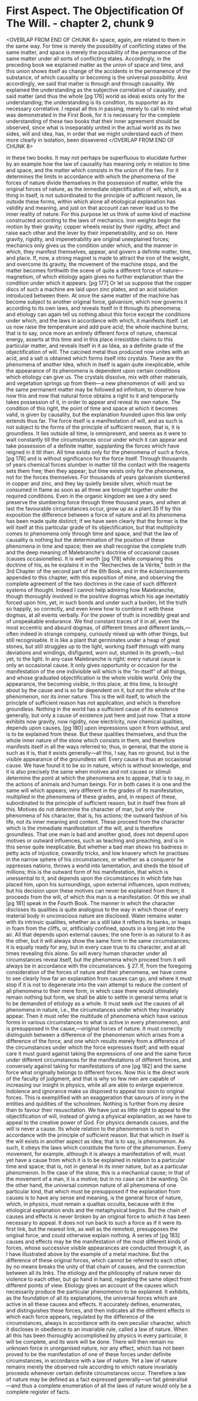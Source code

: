 # First Aspect. The Objectification Of The Will. - chapter 2, chunk 9

<OVERLAP FROM END OF CHUNK 8>
space, again, are related to them in the same way. For time is merely the possibility of conflicting states of the same matter, and space is merely the possibility of the permanence of the same matter under all sorts of conflicting states. Accordingly, in the preceding book we explained matter as the union of space and time, and this union shows itself as change of the accidents in the permanence of the substance, of which causality or becoming is the universal possibility. And accordingly, we said that matter is through and through causality. We explained the understanding as the subjective correlative of causality, and said matter (and thus the whole [pg 176] world as idea) exists only for the understanding; the understanding is its condition, its supporter as its necessary correlative. I repeat all this in passing, merely to call to mind what was demonstrated in the First Book, for it is necessary for the complete understanding of these two books that their inner agreement should be observed, since what is inseparably united in the actual world as its two sides, will and idea, has, in order that we might understand each of them more clearly in isolation, been dissevered
</OVERLAP FROM END OF CHUNK 8>

in these two books. It may not perhaps be superfluous to elucidate further by an example how the law of causality has meaning only in relation to time and space, and the matter which consists in the union of the two. For it determines the limits in accordance with which the phenomena of the forces of nature divide themselves in the possession of matter, while the original forces of nature, as the immediate objectification of will, which, as a thing in itself, is not subordinated to the principle of sufficient reason, lie outside these forms, within which alone all etiological explanation has validity and meaning, and just on that account can never lead us to the inner reality of nature. For this purpose let us think of some kind of machine constructed according to the laws of mechanics. Iron weights begin the motion by their gravity; copper wheels resist by their rigidity, affect and raise each other and the lever by their impenetrability, and so on. Here gravity, rigidity, and impenetrability are original unexplained forces; mechanics only gives us the condition under which, and the manner in which, they manifest themselves, appear, and govern a definite matter, time, and place. If, now, a strong magnet is made to attract the iron of the weight, and overcome its gravity, the movement of the machine stops, and the matter becomes forthwith the scene of quite a different force of nature—magnetism, of which etiology again gives no further explanation than the condition under which it appears. [pg 177] Or let us suppose that the copper discs of such a machine are laid upon zinc plates, and an acid solution introduced between them. At once the same matter of the machine has become subject to another original force, galvanism, which now governs it according to its own laws, and reveals itself in it through its phenomena; and etiology can again tell us nothing about this force except the conditions under which, and the laws in accordance with which, it manifests itself. Let us now raise the temperature and add pure acid; the whole machine burns; that is to say, once more an entirely different force of nature, chemical energy, asserts at this time and in this place irresistible claims to this particular matter, and reveals itself in it as Idea, as a definite grade of the objectification of will. The calcined metal thus produced now unites with an acid, and a salt is obtained which forms itself into crystals. These are the phenomena of another Idea, which in itself is again quite inexplicable, while the appearance of its phenomena is dependent upon certain conditions which etiology can give us. The crystals dissolve, mix with other materials, and vegetation springs up from them—a new phenomenon of will: and so the same permanent matter may be followed ad infinitum, to observe how now this and now that natural force obtains a right to it and temporarily takes possession of it, in order to appear and reveal its own nature. The condition of this right, the point of time and space at which it becomes valid, is given by causality, but the explanation founded upon this law only extends thus far. The force itself is a manifestation of will, and as such is not subject to the forms of the principle of sufficient reason, that is, it is groundless. It lies outside all time, is omnipresent, and seems as it were to wait constantly till the circumstances occur under which it can appear and take possession of a definite matter, supplanting the forces which have reigned in it till then. All time exists only for the phenomena of such a force, [pg 178] and is without significance for the force itself. Through thousands of years chemical forces slumber in matter till the contact with the reagents sets them free; then they appear; but time exists only for the phenomena, not for the forces themselves. For thousands of years galvanism slumbered in copper and zinc, and they lay quietly beside silver, which must be consumed in flame as soon as all three are brought together under the required conditions. Even in the organic kingdom we see a dry seed preserve the slumbering force through three thousand years, and when at last the favourable circumstances occur, grow up as a plant.35 If by this exposition the difference between a force of nature and all its phenomena has been made quite distinct; if we have seen clearly that the former is the will itself at this particular grade of its objectification, but that multiplicity comes to phenomena only through time and space, and that the law of causality is nothing but the determination of the position of these phenomena in time and space; then we shall recognise the complete truth and the deep meaning of Malebranche's doctrine of occasional causes (causes occasionelles). It is well worth [pg 179] while comparing this doctrine of his, as he explains it in the “Recherches de la Vérite,” both in the 3rd Chapter of the second part of the 6th Book, and in the éclaircissements appended to this chapter, with this exposition of mine, and observing the complete agreement of the two doctrines in the case of such different systems of thought. Indeed I cannot help admiring how Malebranche, though thoroughly involved in the positive dogmas which his age inevitably forced upon him, yet, in such bonds and under such a burden, hit the truth so happily, so correctly, and even knew how to combine it with these dogmas, at all events verbally. For the power of truth is incredibly great and of unspeakable endurance. We find constant traces of it in all, even the most eccentric and absurd dogmas, of different times and different lands,—often indeed in strange company, curiously mixed up with other things, but still recognisable. It is like a plant that germinates under a heap of great stones, but still struggles up to the light, working itself through with many deviations and windings, disfigured, worn out, stunted in its growth,—but yet, to the light. In any case Malebranche is right: every natural cause is only an occasional cause. It only gives opportunity or occasion for the manifestation of the one indivisible will which is the “in-itself” of all things, and whose graduated objectification is the whole visible world. Only the appearance, the becoming visible, in this place, at this time, is brought about by the cause and is so far dependent on it, but not the whole of the phenomenon, nor its inner nature. This is the will itself, to which the principle of sufficient reason has not application, and which is therefore groundless. Nothing in the world has a sufficient cause of its existence generally, but only a cause of existence just here and just now. That a stone exhibits now gravity, now rigidity, now electricity, now chemical qualities, depends upon causes, [pg 180] upon impressions upon it from without, and is to be explained from these. But these qualities themselves, and thus the whole inner nature of the stone which consists in them, and therefore manifests itself in all the ways referred to; thus, in general, that the stone is such as it is, that it exists generally—all this, I say, has no ground, but is the visible appearance of the groundless will. Every cause is thus an occasional cause. We have found it to be so in nature, which is without knowledge, and it is also precisely the same when motives and not causes or stimuli determine the point at which the phenomena are to appear, that is to say, in the actions of animals and human beings. For in both cases it is one and the same will which appears; very different in the grades of its manifestation, multiplied in the phenomena of these grades, and, in respect of these, subordinated to the principle of sufficient reason, but in itself free from all this. Motives do not determine the character of man, but only the phenomena of his character, that is, his actions; the outward fashion of his life, not its inner meaning and content. These proceed from the character which is the immediate manifestation of the will, and is therefore groundless. That one man is bad and another good, does not depend upon motives or outward influences, such as teaching and preaching, and is in this sense quite inexplicable. But whether a bad man shows his badness in petty acts of injustice, cowardly tricks, and low knavery which he practises in the narrow sphere of his circumstances, or whether as a conqueror he oppresses nations, throws a world into lamentation, and sheds the blood of millions; this is the outward form of his manifestation, that which is unessential to it, and depends upon the circumstances in which fate has placed him, upon his surroundings, upon external influences, upon motives; but his decision upon these motives can never be explained from them; it proceeds from the will, of which this man is a manifestation. Of this we shall [pg 181] speak in the Fourth Book. The manner in which the character discloses its qualities is quite analogous to the way in which those of every material body in unconscious nature are disclosed. Water remains water with its intrinsic qualities, whether as a still lake it reflects its banks, or leaps in foam from the cliffs, or, artificially confined, spouts in a long jet into the air. All that depends upon external causes; the one form is as natural to it as the other, but it will always show the same form in the same circumstances; it is equally ready for any, but in every case true to its character, and at all times revealing this alone. So will every human character under all circumstances reveal itself, but the phenomena which proceed from it will always be in accordance with the circumstances. § 27. If, from the foregoing consideration of the forces of nature and their phenomena, we have come to see clearly how far an explanation from causes can go, and where it must stop if it is not to degenerate into the vain attempt to reduce the content of all phenomena to their mere form, in which case there would ultimately remain nothing but form, we shall be able to settle in general terms what is to be demanded of etiology as a whole. It must seek out the causes of all phenomena in nature, i.e., the circumstances under which they invariably appear. Then it must refer the multitude of phenomena which have various forms in various circumstances to what is active in every phenomenon, and is presupposed in the cause,—original forces of nature. It must correctly distinguish between a difference of the phenomenon which arises from a difference of the force, and one which results merely from a difference of the circumstances under which the force expresses itself; and with equal care it must guard against taking the expressions of one and the same force under different circumstances for the manifestations of different forces, and conversely against taking for manifestations of one [pg 182] and the same force what originally belongs to different forces. Now this is the direct work of the faculty of judgment, and that is why so few men are capable of increasing our insight in physics, while all are able to enlarge experience. Indolence and ignorance make us disposed to appeal too soon to original forces. This is exemplified with an exaggeration that savours of irony in the entities and quidities of the schoolmen. Nothing is further from my desire than to favour their resuscitation. We have just as little right to appeal to the objectification of will, instead of giving a physical explanation, as we have to appeal to the creative power of God. For physics demands causes, and the will is never a cause. Its whole relation to the phenomenon is not in accordance with the principle of sufficient reason. But that which in itself is the will exists in another aspect as idea; that is to say, is phenomenon. As such, it obeys the laws which constitute the form of the phenomenon. Every movement, for example, although it is always a manifestation of will, must yet have a cause from which it is to be explained in relation to a particular time and space; that is, not in general in its inner nature, but as a particular phenomenon. In the case of the stone, this is a mechanical cause; in that of the movement of a man, it is a motive; but in no case can it be wanting. On the other hand, the universal common nature of all phenomena of one particular kind, that which must be presupposed if the explanation from causes is to have any sense and meaning, is the general force of nature, which, in physics, must remain a qualitas occulta, because with it the etiological explanation ends and the metaphysical begins. But the chain of causes and effects is never broken by an original force to which it has been necessary to appeal. It does not run back to such a force as if it were its first link, but the nearest link, as well as the remotest, presupposes the original force, and could otherwise explain nothing. A series of [pg 183] causes and effects may be the manifestation of the most different kinds of forces, whose successive visible appearances are conducted through it, as I have illustrated above by the example of a metal machine. But the difference of these original forces, which cannot be referred to each other, by no means breaks the unity of that chain of causes, and the connection between all its links. The etiology and the philosophy of nature never do violence to each other, but go hand in hand, regarding the same object from different points of view. Etiology gives an account of the causes which necessarily produce the particular phenomenon to be explained. It exhibits, as the foundation of all its explanations, the universal forces which are active in all these causes and effects. It accurately defines, enumerates, and distinguishes these forces, and then indicates all the different effects in which each force appears, regulated by the difference of the circumstances, always in accordance with its own peculiar character, which it discloses in obedience to an invariable rule, called a law of nature. When all this has been thoroughly accomplished by physics in every particular, it will be complete, and its work will be done. There will then remain no unknown force in unorganised nature, nor any effect, which has not been proved to be the manifestation of one of these forces under definite circumstances, in accordance with a law of nature. Yet a law of nature remains merely the observed rule according to which nature invariably proceeds whenever certain definite circumstances occur. Therefore a law of nature may be defined as a fact expressed generally—un fait généralisé—and thus a complete enumeration of all the laws of nature would only be a complete register of facts.